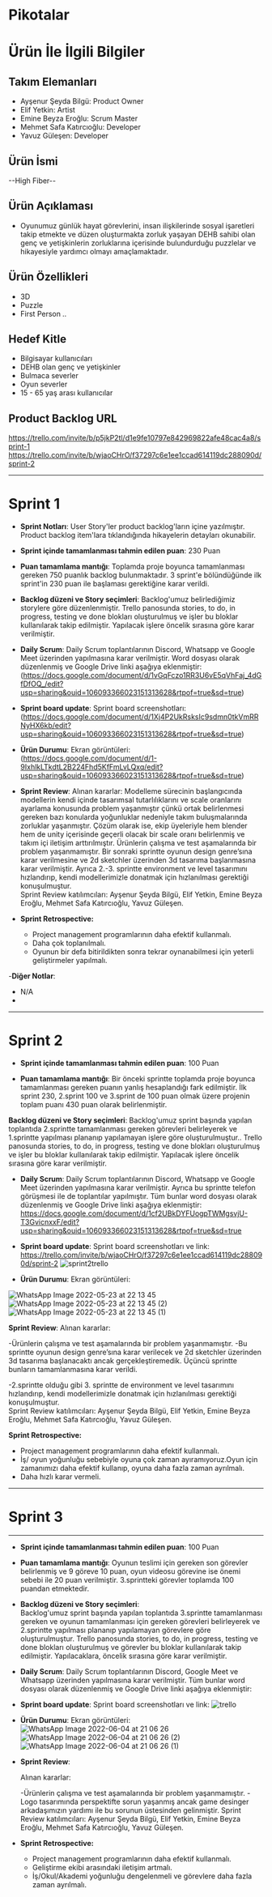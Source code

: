 # **Pikotalar**



# Ürün İle İlgili Bilgiler

## Takım Elemanları

- Ayşenur Şeyda Bilgü: Product Owner
- Elif Yetkin: Artist
- Emine Beyza Eroğlu: Scrum Master
- Mehmet Safa Katırcıoğlu: Developer
- Yavuz Güleşen: Developer

## Ürün İsmi

--High Fiber--

## Ürün Açıklaması

- Oyunumuz günlük hayat görevlerini, insan ilişkilerinde sosyal işaretleri takip etmekte ve düzen oluşturmakta zorluk yaşayan DEHB sahibi olan genç ve yetişkinlerin zorluklarına içerisinde bulundurduğu puzzlelar ve hikayesiyle yardımcı olmayı amaçlamaktadır.

## Ürün Özellikleri

- 3D
- Puzzle
- First Person *..*

## Hedef Kitle

- Bilgisayar kullanıcıları
- DEHB olan genç ve yetişkinler
- Bulmaca severler
- Oyun severler
- 15 - 65 yaş arası kullanıcılar

## Product Backlog URL
https://trello.com/invite/b/p5jkP2tl/d1e9fe10797e842969822afe48cac4a8/sprint-1
https://trello.com/invite/b/wjaoCHrO/f37297c6e1ee1ccad614119dc288090d/sprint-2

---

# Sprint 1

- **Sprint Notları**: User Story'ler product backlog'ların içine yazılmıştır. Product backlog item'lara tıklandığında hikayelerin detayları okunabilir.

- **Sprint içinde tamamlanması tahmin edilen puan**: 230 Puan

- **Puan tamamlama mantığı**: Toplamda proje boyunca tamamlanması gereken 750 puanlık backlog bulunmaktadır. 3 sprint'e bölündüğünde ilk sprint'in 230 puan ile başlaması gerektiğine karar verildi.

- **Backlog düzeni ve Story seçimleri**: Backlog'umuz belirlediğimiz storylere göre düzenlenmiştir. Trello panosunda stories, to do, in progress, testing ve done blokları oluşturulmuş ve işler bu bloklar kullanılarak takip edilmiştir. Yapılacak işlere öncelik sırasına göre karar verilmiştir.

- **Daily Scrum**: Daily Scrum toplantılarının Discord, Whatsapp ve Google Meet üzerinden yapılmasına karar verilmiştir. Word dosyası olarak düzenlenmiş ve Google Drive linki aşağıya eklenmiştir: 
(https://docs.google.com/document/d/1vGqFczo1RR3U6vE5qVhFaj_4dGfDfOQ_/edit?usp=sharing&ouid=106093366023151313628&rtpof=true&sd=true)

- **Sprint board update**: Sprint board screenshotları: 
(https://docs.google.com/document/d/1Xj4P2UkRsksIc9sdmn0tkVmRRNyHX6kb/edit?usp=sharing&ouid=106093366023151313628&rtpof=true&sd=true)

- **Ürün Durumu**: Ekran görüntüleri:
(https://docs.google.com/document/d/1-9IxhlkLTkdtL2B224Fhd5KfFmLvLQxq/edit?usp=sharing&ouid=106093366023151313628&rtpof=true&sd=true)
- **Sprint Review**:
Alınan kararlar: 
   Modelleme sürecinin başlangıcında modellerin kendi içinde tasarımsal tutarlılıklarını ve scale oranlarını ayarlama konusunda problem yaşanmıştır çünkü ortak belirlenmesi gereken bazı konularda yoğunluklar nedeniyle takım buluşmalarında zorluklar yaşanmıştır. Çözüm olarak ise, ekip üyeleriyle hem blender hem de unity içerisinde geçerli olacak bir scale oranı belirlenmiş ve takım içi iletişim arttırılmıştır. 
   Ürünlerin çalışma ve test aşamalarında bir problem yaşanmamıştır. Bir sonraki sprintte oyunun design genre’sına karar verilmesine ve 2d sketchler üzerinden 3d tasarıma başlanmasına karar verilmiştir.
   Ayrıca 2.-3. sprintte environment ve level tasarımını hızlandırıp, kendi modellerimizle donatmak için hızlanılması gerektiği konuşulmuştur.    
   Sprint Review katılımcıları: Ayşenur Şeyda Bilgü, Elif Yetkin, Emine Beyza Eroğlu, Mehmet Safa Katırcıoğlu, Yavuz Güleşen.

- **Sprint Retrospective:**
  - Project management programlarının daha efektif kullanmalı.
  - Daha çok toplanılmalı.
  - Oyunun bir defa bitirildikten sonra tekrar oynanabilmesi için yeterli geliştirmeler yapılmalı.

-**Diğer Notlar**:
- N/A
- 

---

# Sprint 2
- **Sprint içinde tamamlanması tahmin edilen puan**: 100 Puan

- **Puan tamamlama mantığı**: Bir önceki sprintte toplamda proje boyunca tamamlanması gereken puanın yanlış hesaplandığı fark edilmiştir. İlk sprint 230, 2.sprint 100 ve 3.sprint de 100 puan olmak üzere projenin toplam puanı 430 puan olarak belirlenmiştir.

**Backlog düzeni ve Story seçimleri**: 
 Backlog'umuz sprint başında yapılan toplantıda 2.sprintte tamamlanması gereken görevleri belirleyerek ve 1.sprintte yapılması plananıp yapılamayan işlere göre oluşturulmuştur.. Trello panosunda stories, to do, in progress, testing ve done blokları oluşturulmuş ve işler bu bloklar kullanılarak takip edilmiştir. Yapılacak işlere öncelik sırasına göre karar verilmiştir.

- **Daily Scrum**: Daily Scrum toplantılarının Discord, Whatsapp ve Google Meet üzerinden yapılmasına karar verilmiştir. Ayrıca bu sprintte telefon görüşmesi ile de toplantılar yapılmıştır. Tüm bunlar word dosyası olarak düzenlenmiş ve Google Drive linki aşağıya eklenmiştir: 
 https://docs.google.com/document/d/1cf2UBkDYFUogpTWMgsvjU-T3GvicnxxF/edit?usp=sharing&ouid=106093366023151313628&rtpof=true&sd=true

- **Sprint board update**: Sprint board screenshotları ve link:
 https://trello.com/invite/b/wjaoCHrO/f37297c6e1ee1ccad614119dc288090d/sprint-2
 ![sprint2trello](https://user-images.githubusercontent.com/103963591/169894132-61f88b5b-c09f-4efc-a124-ac0b17c92b8b.png)  


- **Ürün Durumu**: Ekran görüntüleri:

 ![WhatsApp Image 2022-05-23 at 22 13 45](https://user-images.githubusercontent.com/103963591/169892743-91be8d76-f2af-4728-958c-2454264cd9ed.jpeg)
 ![WhatsApp Image 2022-05-23 at 22 13 45 (2)](https://user-images.githubusercontent.com/103963591/169893100-1eaa4884-376f-4c67-bf35-dca0041faf1e.jpeg)
 ![WhatsApp Image 2022-05-23 at 22 13 45 (1)](https://user-images.githubusercontent.com/103963591/169893128-71267431-7546-45fb-a487-66cb8e98009d.jpeg)



**Sprint Review**: 
Alınan kararlar:  

   -Ürünlerin çalışma ve test aşamalarında bir problem yaşanmamıştır. 
   -Bu sprintte oyunun design genre’sına karar verilecek ve 2d sketchler üzerinden 3d tasarıma başlanacaktı ancak gerçekleştiremedik. Üçüncü sprintte bunların tamamlanmasına karar verildi.
   
   -2.sprintte olduğu gibi 3. sprintte de environment ve level tasarımını hızlandırıp, kendi modellerimizle donatmak için hızlanılması gerektiği konuşulmuştur.    
   Sprint Review katılımcıları: Ayşenur Şeyda Bilgü, Elif Yetkin, Emine Beyza Eroğlu, Mehmet Safa Katırcıoğlu, Yavuz Güleşen.
   
 **Sprint Retrospective:**

  - Project management programlarının daha efektif kullanmalı.
  - İş/ oyun yoğunluğu sebebiyle oyuna çok zaman ayıramıyoruz.Oyun için zamanımızı daha efektif kullanıp, oyuna daha fazla zaman ayrılmalı.
  - Daha hızlı karar vermeli.


---

# Sprint 3
---
- **Sprint içinde tamamlanması tahmin edilen puan**: 100 Puan
- **Puan tamamlama mantığı**: Oyunun  teslimi için gereken son görevler belirlenmiş ve 9 göreve 10 puan, oyun videosu görevine ise önemi sebebi ile 20 puan verilmiştir. 3.sprintteki görevler toplamda 100 puandan etmektedir.
- **Backlog düzeni ve Story seçimleri**:  
 Backlog'umuz sprint başında yapılan toplantıda 3.sprintte tamamlanması gereken ve oyunun tamamlanması için gereken görevleri belirleyerek ve 2.sprintte yapılması plananıp yapılamayan görevlere göre oluşturulmuştur. Trello panosunda stories, to do, in progress, testing ve done blokları oluşturulmuş ve görevler bu bloklar kullanılarak takip edilmiştir. Yapılacaklara, öncelik sırasına göre karar verilmiştir.
- **Daily Scrum**: Daily Scrum toplantılarının Discord, Google Meet  ve Whatsapp üzerinden yapılmasına karar verilmiştir. Tüm bunlar word dosyası olarak düzenlenmiş ve Google Drive linki aşağıya eklenmiştir: 

- **Sprint board update**: Sprint board screenshotları ve link:
![trello](https://user-images.githubusercontent.com/103963591/172020142-b77fd811-f96b-4101-9f1b-45dfa746bb1f.png)
- **Ürün Durumu**: Ekran görüntüleri:
![WhatsApp Image 2022-06-04 at 21 06 26](https://user-images.githubusercontent.com/103963591/172020070-d4f5cb20-ed18-42a8-bd58-bb68c63e776c.jpeg)
![WhatsApp Image 2022-06-04 at 21 06 26 (2)](https://user-images.githubusercontent.com/103963591/172020079-e1bccc1c-aeb1-46b1-8ce1-e1be715ee842.jpeg)
![WhatsApp Image 2022-06-04 at 21 06 26 (1)](https://user-images.githubusercontent.com/103963591/172020089-e81dcbe1-94fb-401d-a047-4a44ab22dcfa.jpeg)

- **Sprint Review**: 

  Alınan kararlar:  

   -Ürünlerin çalışma ve test aşamalarında bir problem yaşanmamıştır. 
   -Logo tasarımında perspektifte sorun yaşanmış ancak game desinger arkadaşımızın yardımı ile bu sorunun üstesinden gelinmiştir.
    Sprint Review katılımcıları: Ayşenur Şeyda Bilgü, Elif Yetkin, Emine Beyza Eroğlu, Mehmet Safa Katırcıoğlu, Yavuz Güleşen.
   

- **Sprint Retrospective:**
  - Project management programlarının daha efektif kullanmalı.
  - Geliştirme ekibi arasındaki iletişim artmalı.
  - İş/Okul/Akademi yoğunluğu dengelenmeli ve görevlere daha fazla zaman ayrılmalı.

